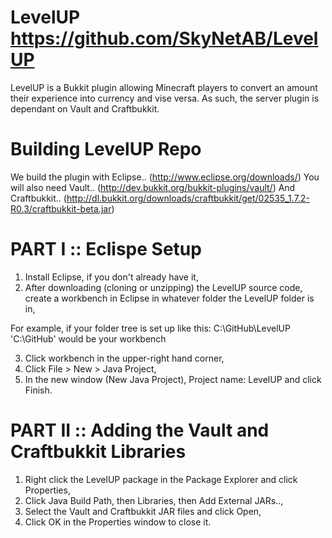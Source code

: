 LevelUP https://github.com/SkyNetAB/LevelUP
=======
LevelUP is a Bukkit plugin allowing Minecraft players to convert an amount their experience into currency and vise versa.
As such, the server plugin is dependant on Vault and Craftbukkit.

Building LevelUP Repo
=======
We build the plugin with Eclipse.. (http://www.eclipse.org/downloads/)
You will also need Vault.. (http://dev.bukkit.org/bukkit-plugins/vault/)
And Craftbukkit.. (http://dl.bukkit.org/downloads/craftbukkit/get/02535_1.7.2-R0.3/craftbukkit-beta.jar)

PART I :: Eclispe Setup
=======
1) Install Eclipse, if you don't already have it,
2) After downloading (cloning or unzipping) the LevelUP source code, create a workbench in Eclipse in whatever folder the LevelUP folder is in,

For example, if your folder tree is set up like this: C:\GitHub\LevelUP
'C:\GitHub' would be your workbench

3) Click workbench in the upper-right hand corner,
4) Click File > New > Java Project,
5) In the new window (New Java Project), Project name: LevelUP and click Finish.

PART II :: Adding the Vault and Craftbukkit Libraries
=======
1) Right click the LevelUP package in the Package Explorer and click Properties,
2) Click Java Build Path, then Libraries, then Add External JARs..,
3) Select the Vault and Craftbukkit JAR files and click Open,
4) Click OK in the Properties window to close it.